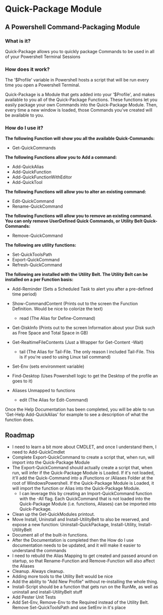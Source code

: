 # Quick-Package Module 
## A Powershell Command-Packaging Module
### What is it?
Quick-Package allows you to quickly package Commands to be used in all of your Powershell Terminal Sessions
### How does it work?
The '$Profile' variable in Powershell hosts a script that will be run every time you open a Powershell Terminal. 

Quick-Package is a Module that gets added into your '$Profile', and makes available to you all of the Quick-Package Functions. These functions let you easily package your own Commands into the Quick-Package Module. Then, every time a new window is loaded, those Commands you've created will be available to you.

### How do I use it?
__**The following Function will show you all the available Quick-Commands:**__
* Get-QuickCommands 

__**The following Functions allow you to Add a command:**__
* Add-QuickAlias
* Add-QuickFunction
* Add-QuickFunctionWithEditor
* Add-QuickTool 

__**The following Functions will allow you to alter an existing command:**__
* Edit-QuickCommand
* Rename-QuickCommand

__**The following Functions will allow you to remove an existing command. You can only remove UserDefined Quick Commands, or Utility Belt Quick-Commands:**__
* Remove-QuickCommand

__**The following are utility functions:**__
* Set-QuickToolsPath
* Export-QuickCommand
* Refresh-QuickCommand

__**The following are installed with the Utility Belt. The Utility Belt can be installed on a per Function basis:**__
* Add-Reminder (Sets a Scheduled Task to alert you after a pre-defined time period)
* Show-CommandContent (Prints out to the screen the Function Definition. Would be nice to colorize the text)
  * read (The Alias for Define-Command)
* Get-DiskInfo (Prints out to the screen Information about your Disk such as Free Space and Total Space in GB)
* Get-RealtimeFileContents (Just a Wrapper for Get-Content -Wait)
  * tail (The Alias for Tail-File. The only reason I included Tail-File. This is if you're used to using Linux tail command)
* Set-Env (sets environment variable)
* Find-Desktop (Uses Powershell logic to get the Desktop of the profile an goes to it)

* Aliases Unmapped to functions
  * edit (The Alias for Edit-Command)

Once the Help Documentation has been completed, you will be able to run 'Get-Help Add-QuickAlias' for example to see a description of what the function does.

## Roadmap
* I need to learn a bit more about CMDLET, and once I understand them, I need to Add-QuickCmdlet
* Complete Export-QuickCommand to create a script that, when run, will import into the Quick-Package Module
* The Export-QuickCommand should actually create a script that, when run, will infer if the Quick-Package Module is Loaded. If it's not loaded, it'll add the Quick-Command into a /Functions or /Aliases Folder at the root of WindowsPowershell. If the Quick-Package Module is Loaded, it will import the function or Alias into the Quick-Package Module. 
   * I can leverage this by creating an Import-QuickCommand function with the -All flag. Each QuickCommand that is not loaded into the Quick-Package Module (i.e. functions, Aliases) can be imported into Quick-Package. 
* Clean up the Get-QuickModules printout. 
* Move Install, Uninstall and Install-UtilityBelt to also be reserved, and expose a new function: Uninstall-QuickPackage, Install-Utility, Install-UtilityBelt
* Document all of the built-in functions. 
* After the Documentation is completed then the How do I use documentation needs to be updated, and it will make it easier to understand the commands
* I need to rebuild the Alias Mapping to get created and passed around on startup, so that Rename-Function and Remove-Function will also affect the Aliases
* Cleanup. Always cleanup.
* Adding more tools to the Utility Belt would be nice
* Add the ability to "Add New Profile" without re-installing the whole thing. 
* Install-Script should be a function that gets run on the RunMe, as well as uninstall and install-UtilityBelt stuff
* Add Pester Unit Tests
* Add Set-Env, Remove-Env to the Required instead of the Utility Belt. Remove Set-QuickToolsPath and use SetEnv in it's place

